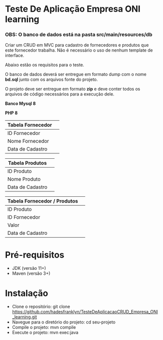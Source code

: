 # Teste De Aplicação Empresa ONI learning

### OBS: O banco de dados está na pasta src/main/resources/db

Criar um CRUD em MVC para cadastro de fornecedores e produtos que este
fornecedor trabalha. Não é necessário o uso de nenhum template de interface.

Abaixo estão os requisitos para o teste.

O banco de dados deverá ser entregue em formato dump com o nome **bd.sql** junto
com os arquivos fonte do projeto.

O projeto deve ser entregue em formato **zip** e deve conter todos os arquivos de código
necessários para a execução dele.

**Banco Mysql 8**

**PHP 8**


| Tabela Fornecedor |            | 
|-------------------|------------|
| ID Fornecedor     |            |
| Nome Fornecedor   |            |
| Data de Cadastro  |            |

| Tabela Produtos   |            |
|-------------------|------------|
| ID Produto        |            |
| Nome Produto      |            |
| Data de Cadastro  |            |

| Tabela Fornecedor / Produtos |            |
|------------------------------|------------|
| ID Produto                   |            |
| ID Fornecedor                |            |
| Valor                        |            |
| Data de Cadastro             |            |

# Pré-requisitos
- JDK (versão 11+)
- Maven (versão 3+)

# Instalação

- Clone o repositório: git clone https://github.com/hadesfranklyn/TesteDeAplicacaoCRUD_Empresa_ONI_learning.git
- Navegue para o diretório do projeto: cd seu-projeto
- Compile o projeto: mvn compile
- Execute o projeto: mvn exec:java
